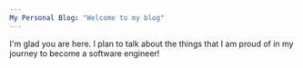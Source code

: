 ```yaml
---
My Personal Blog: "Welcome to my blog"
---
```


I'm glad you are here. I plan to talk about the things that I am proud of in my journey to become a software engineer!
